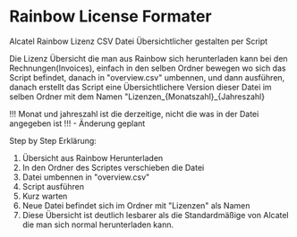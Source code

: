 # Rainbow License Formater
Alcatel Rainbow Lizenz CSV Datei Übersichtlicher gestalten per Script

Die Lizenz Übersicht die man aus Rainbow sich herunterladen kann bei den Rechnungen(Invoices), einfach in den selben Ordner bewegen wo sich das Script befindet, danach in "overview.csv" umbennen, und dann ausführen, danach erstellt das Script eine Übersichtlichere Version dieser Datei im selben Ordner mit dem Namen "Lizenzen_{Monatszahl}_{Jahreszahl} 

!!! Monat und jahreszahl ist die derzeitige, nicht die was in der Datei angegeben ist !!! - Änderung geplant

Step by Step Erklärung:

1.  Übersicht aus Rainbow Herunterladen
2.  In den Ordner des Scriptes verschieben die Datei
3.  Datei umbennen in "overview.csv"
4.  Script ausführen
5.  Kurz warten
6.  Neue Datei befindet sich im Ordner mit "Lizenzen" als Namen
7.  Diese Übersicht ist deutlich lesbarer als die Standardmäßige von Alcatel die man sich normal herunterladen kann.
